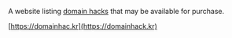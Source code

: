 A website listing [domain hacks](https://en.wikipedia.org/wiki/Domain_hack) that may be available for purchase.

[https://domainhac.kr](https://domainhack.kr)
